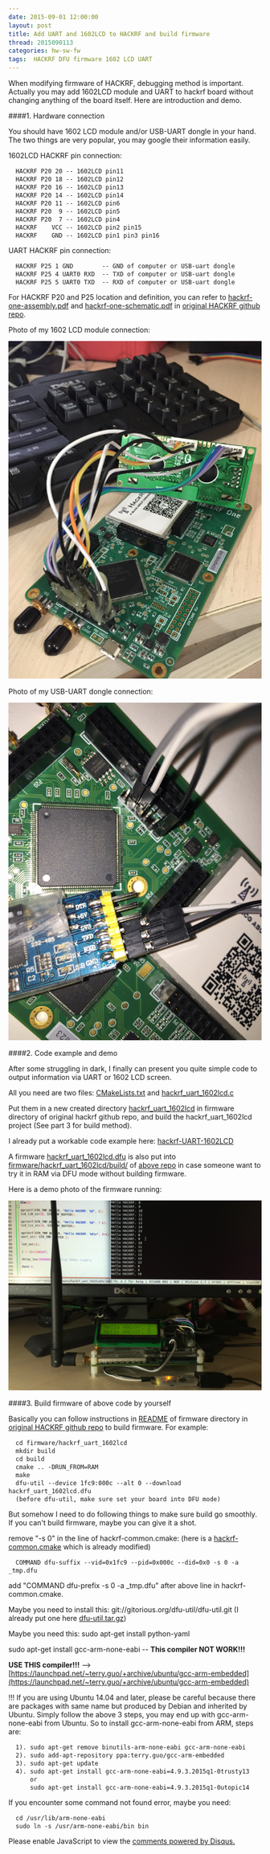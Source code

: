 ```yaml
---
date: 2015-09-01 12:00:00
layout: post
title: Add UART and 1602LCD to HACKRF and build firmware
thread: 2015090113
categories: hw-sw-fw
tags:  HACKRF DFU firmware 1602 LCD UART
---
```


When modifying firmware of HACKRF, debugging method is important. Actually you may add 1602LCD module and UART to hackrf board without changing anything of the board itself. Here are introduction and demo.

####1. Hardware connection

You should have 1602 LCD module and/or USB-UART dongle in your hand. The two things are very popular, you may google their information easily.

1602LCD HACKRF pin connection:

      HACKRF P20 20 -- 1602LCD pin11
      HACKRF P20 18 -- 1602LCD pin12
      HACKRF P20 16 -- 1602LCD pin13
      HACKRF P20 14 -- 1602LCD pin14
      HACKRF P20 11 -- 1602LCD pin6
      HACKRF P20  9 -- 1602LCD pin5
      HACKRF P20  7 -- 1602LCD pin4
      HACKRF    VCC -- 1602LCD pin2 pin15
      HACKRF    GND -- 1602LCD pin1 pin3 pin16
      
 UART HACKRF pin connection:

      HACKRF P25 1 GND        -- GND of computer or USB-uart dongle
      HACKRF P25 4 UART0 RXD  -- TXD of computer or USB-uart dongle
      HACKRF P25 5 UART0 TXD  -- RXD of computer or USB-uart dongle

For HACKRF P20 and P25 location and definition, you can refer to [hackrf-one-assembly.pdf](https://github.com/sdr-x/sdr-x.github.io/blob/master/_resource/hackrf-one-assembly.pdf) and [hackrf-one-schematic.pdf](https://github.com/sdr-x/sdr-x.github.io/blob/master/_resource/hackrf-one-schematic.pdf) in [original HACKRF github repo](https://github.com/mossmann/hackrf).

Photo of my 1602 LCD module connection:

![](../media/hackrf_one_1602LCD.JPG)

Photo of my USB-UART dongle connection:

![](../media/hackrf_one_UART.JPG)

####2. Code example and demo

After some struggling in dark, I finally can present you quite simple code to output information via UART or 1602 LCD screen.

All you need are two files: [CMakeLists.txt](https://github.com/sdr-x/sdr-x.github.io/blob/master/_resource/CMakeLists.txt) and [hackrf_uart_1602lcd.c](https://github.com/sdr-x/sdr-x.github.io/blob/master/_resource/hackrf_uart_1602lcd.c)

Put them in a new created directory [hackrf_uart_1602lcd](https://github.com/JiaoXianjun/hackrf-UART-1602LCD/tree/master/firmware/hackrf_uart_1602lcd) in firmware directory of original hackrf github repo, and build the hackrf_uart_1602lcd project (See part 3 for build method).

I already put a workable code example here: [hackrf-UART-1602LCD](https://github.com/JiaoXianjun/hackrf-UART-1602LCD)

A firmware [hackrf_uart_1602lcd.dfu](https://github.com/JiaoXianjun/hackrf-UART-1602LCD/blob/master/firmware/hackrf_uart_1602lcd/build/hackrf_uart_1602lcd.dfu) is also put into [firmware/hackrf_uart_1602lcd/build/](https://github.com/JiaoXianjun/hackrf-UART-1602LCD/tree/master/firmware/hackrf_uart_1602lcd/build) of [above repo](https://github.com/JiaoXianjun/hackrf-UART-1602LCD) in case someone want to try it in RAM via DFU mode without building firmware.

Here is a demo photo of the firmware running:

![](../media/hackrf_uart_1602lcd.JPG)

####3. Build firmware of above code by yourself

Basically you can follow instructions in [README](https://github.com/mossmann/hackrf/blob/master/firmware/README) of firmware directory in [original HACKRF github repo](https://github.com/mossmann/hackrf) to build firmware. For example:

      cd firmware/hackrf_uart_1602lcd
      mkdir build
      cd build
      cmake .. -DRUN_FROM=RAM
      make
      dfu-util --device 1fc9:000c --alt 0 --download hackrf_uart_1602lcd.dfu
      (before dfu-util, make sure set your board into DFU mode)

But somehow I need to do following things to make sure build go smoothly. If you can't build firmware, maybe you can give it a shot.

remove "-s 0" in the line of hackrf-common.cmake: (here is a [hackrf-common.cmake](https://github.com/JiaoXianjun/hackrf-UART-1602LCD/blob/master/firmware/hackrf-common.cmake) which is already modified)

      COMMAND dfu-suffix --vid=0x1fc9 --pid=0x000c --did=0x0 -s 0 -a _tmp.dfu

add "COMMAND dfu-prefix -s 0 -a _tmp.dfu" after above line in hackrf-common.cmake.

Maybe you need to install this: git://gitorious.org/dfu-util/dfu-util.git (I already put one here [dfu-util.tar.gz](https://github.com/sdr-x/sdr-x.github.io/blob/master/_resource/dfu-util.tar.gz))

Maybe you need this: sudo apt-get install python-yaml

sudo apt-get install gcc-arm-none-eabi  -- **This compiler NOT WORK!!!**

**USE THIS compiler!!!** --> [https://launchpad.net/~terry.guo/+archive/ubuntu/gcc-arm-embedded](https://launchpad.net/~terry.guo/+archive/ubuntu/gcc-arm-embedded)

!!! If you are using Ubuntu 14.04 and later, please be careful because there are packages with same name but produced by Debian and inherited by Ubuntu. Simply follow the above 3 steps, you may end up with gcc-arm-none-eabi from Ubuntu. So to install gcc-arm-none-eabi from ARM, steps are:

      1). sudo apt-get remove binutils-arm-none-eabi gcc-arm-none-eabi
      2). sudo add-apt-repository ppa:terry.guo/gcc-arm-embedded
      3). sudo apt-get update
      4). sudo apt-get install gcc-arm-none-eabi=4.9.3.2015q1-0trusty13
          or
          sudo apt-get install gcc-arm-none-eabi=4.9.3.2015q1-0utopic14

If you encounter some command not found error, maybe you need:

      cd /usr/lib/arm-none-eabi
      sudo ln -s /usr/arm-none-eabi/bin bin

<div id="disqus_thread"></div>
<script type="text/javascript">
    /* * * CONFIGURATION VARIABLES: EDIT BEFORE PASTING INTO YOUR WEBPAGE * * */
    var disqus_shortname = 'jiaoxianjun'; // required: replace example with your forum shortname

    /* * * DON'T EDIT BELOW THIS LINE * * */
    (function() {
        var dsq = document.createElement('script'); dsq.type = 'text/javascript'; dsq.async = true;
        dsq.src = '//' + disqus_shortname + '.disqus.com/embed.js';
        (document.getElementsByTagName('head')[0] || document.getElementsByTagName('body')[0]).appendChild(dsq);
    })();
</script>
<noscript>Please enable JavaScript to view the <a href="http://disqus.com/?ref_noscript">comments powered by Disqus.</a></noscript>


<script>
  (function(i,s,o,g,r,a,m){i['GoogleAnalyticsObject']=r;i[r]=i[r]||function(){
  (i[r].q=i[r].q||[]).push(arguments)},i[r].l=1*new Date();a=s.createElement(o),
  m=s.getElementsByTagName(o)[0];a.async=1;a.src=g;m.parentNode.insertBefore(a,m)
  })(window,document,'script','//www.google-analytics.com/analytics.js','ga');

  ga('create', 'UA-56112029-1', 'auto');
  ga('send', 'pageview');

</script>
